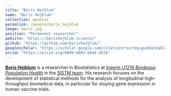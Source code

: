 ```yaml
---
title: "Boris Hejblum"
name: "Boris Hejblum"
collection: peoples
permalink: /people/boris_hejblum
image: boris.jpg
position: "Permanent researcher"
website: "https://borishejblum.science/"
github: "https://github.com/borishejblum/"
googlescholar: "https://scholar.google.com/citations?sortby=pubdate&hl=en&user=xU72YmYAAAAJ&view_op=list_works/"
orcid: "https://orcid.org/0000-0003-0646-452X"
---
```


**[Boris Hejblum](https://borishejblum.science/)** is a researcher in Biostatistics at [Inserm U1219 *Bordeaux Population Health*](https://www.bordeaux-population-health.center/) in the [SISTM team](https://www.bordeaux-population-health.center/the-teams/sistm/). His research focuses on the development of statistical methods for the analysis of longitudinal high-throughput biomedical data, in particular for stuying gene expression in human vaccine trials.
